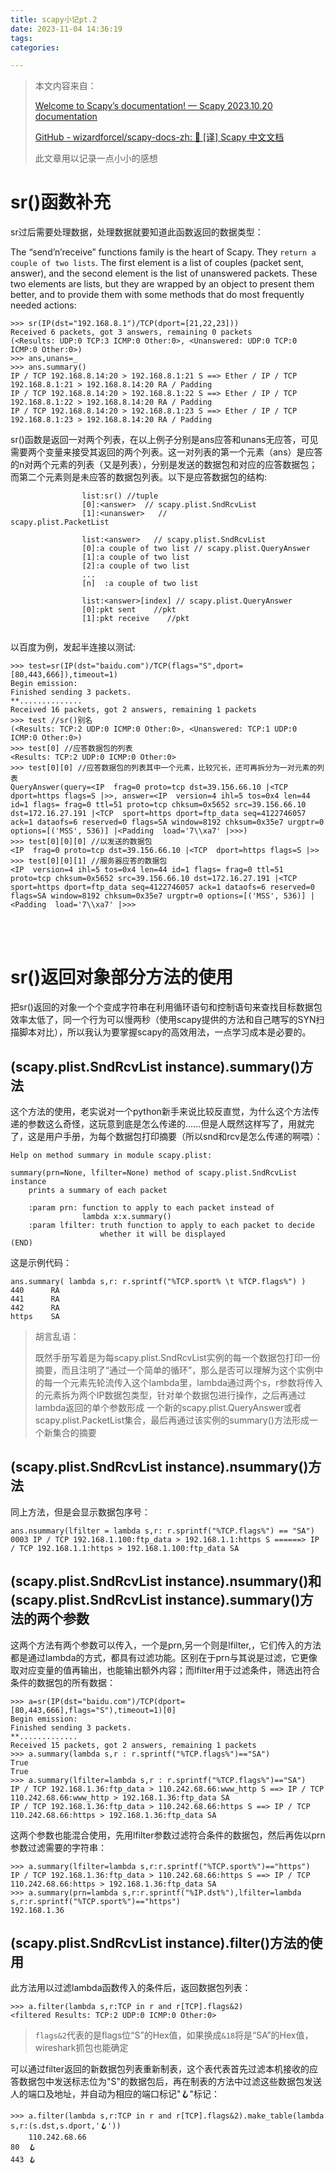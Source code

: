```yaml
---
title: scapy小记pt.2
date: 2023-11-04 14:36:19
tags:
categories:

---
```


> 本文内容来自：
> 
> [Welcome to Scapy’s documentation! &mdash; Scapy 2023.10.20 documentation](https://scapy.readthedocs.io/en/latest)
> 
> [GitHub - wizardforcel/scapy-docs-zh: :book: [译] Scapy 中文文档](https://github.com/wizardforcel/scapy-docs-zh)
> 
> 此文章用以记录一点小小的感想

# sr()函数补充

sr过后需要处理数据，处理数据就要知道此函数返回的数据类型：

The “send’n’receive” functions family is the heart of Scapy. They `return
 a couple of two lists`. The first element is a list of couples (packet 
sent, answer), and the second element is the list of unanswered packets.
 These two elements are lists, but they are wrapped by an object to 
present them better, and to provide them with some methods that do most 
frequently needed actions:

```
>>> sr(IP(dst="192.168.8.1")/TCP(dport=[21,22,23]))
Received 6 packets, got 3 answers, remaining 0 packets
(<Results: UDP:0 TCP:3 ICMP:0 Other:0>, <Unanswered: UDP:0 TCP:0 ICMP:0 Other:0>)
>>> ans,unans=_
>>> ans.summary()
IP / TCP 192.168.8.14:20 > 192.168.8.1:21 S ==> Ether / IP / TCP 192.168.8.1:21 > 192.168.8.14:20 RA / Padding
IP / TCP 192.168.8.14:20 > 192.168.8.1:22 S ==> Ether / IP / TCP 192.168.8.1:22 > 192.168.8.14:20 RA / Padding
IP / TCP 192.168.8.14:20 > 192.168.8.1:23 S ==> Ether / IP / TCP 192.168.8.1:23 > 192.168.8.14:20 RA / Padding
```

sr()函数是返回一对两个列表，在以上例子分别是ans应答和unans无应答，可见需要两个变量来接受其返回的两个列表。这一对列表的第一个元素（ans）是应答的n对两个元素的列表（又是列表），分别是发送的数据包和对应的应答数据包；而第二个元素则是未应答的数据包列表。以下是应答数据包的结构:

```
                list:sr() //tuple
                [0]:<answer>  // scapy.plist.SndRcvList
                [1]:<unanswer>   // scapy.plist.PacketList                 
               
                list:<answer>   // scapy.plist.SndRcvList
                [0]:a couple of two list // scapy.plist.QueryAnswer
                [1]:a couple of two list
                [2]:a couple of two list
                ...
                [n]  :a couple of two list   
                
                list:<answer>[index] // scapy.plist.QueryAnswer
                [0]:pkt sent    //pkt
                [1]:pkt receive    //pkt
                
```

以百度为例，发起半连接以测试:

```
>>> test=sr(IP(dst="baidu.com")/TCP(flags="S",dport=[80,443,666]),timeout=1)
Begin emission:
Finished sending 3 packets.
**..............
Received 16 packets, got 2 answers, remaining 1 packets
>>> test //sr()别名
(<Results: TCP:2 UDP:0 ICMP:0 Other:0>, <Unanswered: TCP:1 UDP:0 ICMP:0 Other:0>)
>>> test[0] //应答数据包的列表
<Results: TCP:2 UDP:0 ICMP:0 Other:0>
>>> test[0][0] //应答数据包的列表其中一个元素，比较冗长，还可再拆分为一对元素的列表
QueryAnswer(query=<IP  frag=0 proto=tcp dst=39.156.66.10 |<TCP  dport=https flags=S |>>, answer=<IP  version=4 ihl=5 tos=0x4 len=44 id=1 flags= frag=0 ttl=51 proto=tcp chksum=0x5652 src=39.156.66.10 dst=172.16.27.191 |<TCP  sport=https dport=ftp_data seq=4122746057 ack=1 dataofs=6 reserved=0 flags=SA window=8192 chksum=0x35e7 urgptr=0 options=[('MSS', 536)] |<Padding  load='7\\xa7' |>>>)
>>> test[0][0][0] //以发送的数据包
<IP  frag=0 proto=tcp dst=39.156.66.10 |<TCP  dport=https flags=S |>>
>>> test[0][0][1] //服务器应答的数据包
<IP  version=4 ihl=5 tos=0x4 len=44 id=1 flags= frag=0 ttl=51 proto=tcp chksum=0x5652 src=39.156.66.10 dst=172.16.27.191 |<TCP  sport=https dport=ftp_data seq=4122746057 ack=1 dataofs=6 reserved=0 flags=SA window=8192 chksum=0x35e7 urgptr=0 options=[('MSS', 536)] |<Padding  load='7\\xa7' |>>>
```

<br>

<br>

# sr()返回对象部分方法的使用

把sr()返回的对象一个个变成字符串在利用循环语句和控制语句来查找目标数据包效率太低了，同一个行为可以慢两秒（使用scapy提供的方法和自己瞎写的SYN扫描脚本对比），所以我认为要掌握scapy的高效用法，一点学习成本是必要的。

## (scapy.plist.SndRcvList instance).summary()方法

这个方法的使用，老实说对一个python新手来说比较反直觉，为什么这个方法传递的参数这么奇怪，这玩意到底是怎么传递的......但是人既然这样写了，用就完了，这是用户手册，为每个数据包打印摘要（所以snd和rcv是怎么传递的啊喂）：

```
Help on method summary in module scapy.plist:

summary(prn=None, lfilter=None) method of scapy.plist.SndRcvList instance
    prints a summary of each packet

    :param prn: function to apply to each packet instead of
                lambda x:x.summary()
    :param lfilter: truth function to apply to each packet to decide
                    whether it will be displayed
(END)
```

这是示例代码：

```
ans.summary( lambda s,r: r.sprintf("%TCP.sport% \t %TCP.flags%") )
440      RA
441      RA
442      RA
https    SA
```

> 胡言乱语：
> 
> 既然手册写着是为每scapy.plist.SndRcvList实例的每一个数据包打印一份摘要，而且注明了“通过一个简单的循环”，那么是否可以理解为这个实例中的每一个元素先轮流传入这个lambda里，lambda通过两个s，r参数将传入的元素拆为两个IP数据包类型，针对单个数据包进行操作，之后再通过lambda返回的单个参数形成 一个新的scapy.plist.QueryAnswer或者scapy.plist.PacketList集合，最后再通过该实例的summary()方法形成一个新集合的摘要

## (scapy.plist.SndRcvList instance).nsummary()方法

同上方法，但是会显示数据包序号：

```
ans.nsummary(lfilter = lambda s,r: r.sprintf("%TCP.flags%") == "SA")
0003 IP / TCP 192.168.1.100:ftp_data > 192.168.1.1:https S ======> IP / TCP 192.168.1.1:https > 192.168.1.100:ftp_data SA
```

## (scapy.plist.SndRcvList instance).nsummary()和(scapy.plist.SndRcvList instance).summary()方法的两个参数

这两个方法有两个参数可以传入，一个是prn,另一个则是lfilter,，它们传入的方法都是通过lambda的方式，都具有过滤功能。区别在于prn与其说是过滤，它更像取对应变量的值再输出，也能输出额外内容；而lfilter用于过滤条件，筛选出符合条件的数据包的所有数据：

```
>>> a=sr(IP(dst="baidu.com")/TCP(dport=[80,443,666],flags="S"),timeout=1)[0]
Begin emission:
Finished sending 3 packets.
**.............
Received 15 packets, got 2 answers, remaining 1 packets
>>> a.summary(lambda s,r : r.sprintf("%TCP.flags%")=="SA")
True
True
>>> a.summary(lfilter=lambda s,r : r.sprintf("%TCP.flags%")=="SA")
IP / TCP 192.168.1.36:ftp_data > 110.242.68.66:www_http S ==> IP / TCP 110.242.68.66:www_http > 192.168.1.36:ftp_data SA
IP / TCP 192.168.1.36:ftp_data > 110.242.68.66:https S ==> IP / TCP 110.242.68.66:https > 192.168.1.36:ftp_data SA
```

这两个参数也能混合使用，先用lfilter参数过滤符合条件的数据包，然后再佐以prn参数过滤需要的字符串：

```
>>> a.summary(lfilter=lambda s,r:r.sprintf("%TCP.sport%")=="https")
IP / TCP 192.168.1.36:ftp_data > 110.242.68.66:https S ==> IP / TCP 110.242.68.66:https > 192.168.1.36:ftp_data SA
>>> a.summary(prn=lambda s,r:r.sprintf("%IP.dst%"),lfilter=lambda s,r:r.sprintf("%TCP.sport%")=="https")
192.168.1.36
```

## (scapy.plist.SndRcvList instance).filter()方法的使用

此方法用以过滤lambda函数传入的条件后，返回数据包列表：

```
>>> a.filter(lambda s,r:TCP in r and r[TCP].flags&2)
<filtered Results: TCP:2 UDP:0 ICMP:0 Other:0>
```

> `flags&2`代表的是flags位“S”的Hex值，如果换成`&18`将是“SA”的Hex值，wireshark抓包也能确定

可以通过filter返回的新数据包列表重新制表，这个表代表首先过滤本机接收的应答数据包中发送标志位为"S"的数据包后，再在制表的方法中过滤这些数据包发送人的端口及地址，并自动为相应的端口标记"🪝"标记：

```
>>> a.filter(lambda s,r:TCP in r and r[TCP].flags&2).make_table(lambda s,r:(s.dst,s.dport,'🪝'))
    110.242.68.66
80  🪝
443 🪝
```
